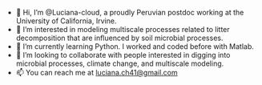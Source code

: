 - 👋 Hi, I’m @Luciana-cloud, a proudly Peruvian postdoc working at the University of California, Irvine.
- 👀 I’m interested in modeling multiscale processes related to litter decomposition that are influenced by soil microbial processes.
- 🌱 I’m currently learning Python. I worked and coded before with Matlab.
- 💞️ I’m looking to collaborate with people interested in digging into microbial processes, climate change, and multiscale modeling.
- 📫 You can reach me at luciana.ch41@gmail.com

<!---
Luciana-cloud/Luciana-cloud is a ✨ special ✨ repository because its `README.md` (this file) appears on your GitHub profile.
You can click the Preview link to take a look at your changes.
--->
